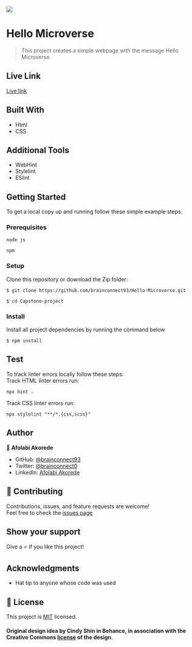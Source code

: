 [![](https://img.shields.io/badge/Microverse-Afolabi%20Akorede-blueviolet)](https://github.com/brainconnect93)


# Hello Microverse

> This project creates a simple webpage with the message Hello Microverse


## Live Link 
[Live link](https://brainconnect93.github.io/Capstone-project/)

## Built With

- Html
- CSS


## Additional Tools

- WebHint
- Stylelint
- ESlint

## Getting Started
To get a local copy up and running follow these simple example steps.

### Prerequisites
```
node js

npm
```

### Setup
Clone this repository or download the Zip folder:
```
$ git clone https://github.com/brainconnect93/Hello-Microverse.git

$ cd Capstone-project
```

### Install
Install all project dependencies by running the command below
```
$ npm install
```

## Test
To track linter errors locally follow these steps:  
Track HTML linter errors run:
```
npx hint .
```
Track CSS linter errors run:
```
npx stylelint "**/*.{css,scss}"
```

## Author
👤 **Afolabi Akorede**

- GitHub: [@brainconnect93](https://github.com/brainconnect93)
- Twitter: [@brainconnect0](https://twitter.com/brainconnect0)
- LinkedIn: [Afolabi Akorede](https://linkedin.com/in/brainconnect93)

## 🤝 Contributing

Contributions, issues, and feature requests are welcome!  
Feel free to check the [issues page](https://github.com/brainconnect93/Hello-Microverse/issues)

## Show your support

Give a ⭐️ if you like this project!

## Acknowledgments

- Hat tip to anyone whose code was used


## 📝 License

This project is [MIT](./MIT.md) licensed.

#### Original design idea by **Cindy Shin in Behance**, in association with the Creative Commons [license](./MIT.md) of the design.
<br />
